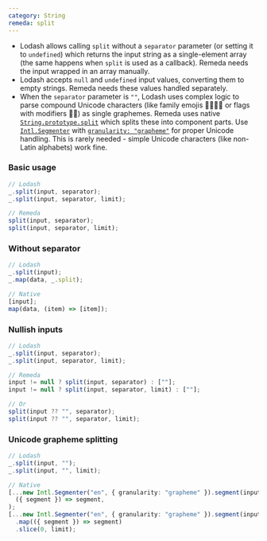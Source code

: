 ```yaml
---
category: String
remeda: split
---
```


- Lodash allows calling `split` without a `separator` parameter (or setting it
  to `undefined`) which returns the input string as a single-element array (the
  same happens when `split` is used as a callback). Remeda needs the input
  wrapped in an array manually.
- Lodash accepts `null` and `undefined` input values, converting them to empty
  strings. Remeda needs these values handled separately.
- When the `separator` parameter is `""`, Lodash uses complex logic to parse
  compound Unicode characters (like family emojis 👨‍👩‍👧‍👦 or flags with modifiers 🏳️‍🌈)
  as single graphemes. Remeda uses native [`String.prototype.split`](https://developer.mozilla.org/en-US/docs/Web/JavaScript/Reference/Global_Objects/String/split)
  which splits these into component parts. Use [`Intl.Segmenter`](https://developer.mozilla.org/en-US/docs/Web/JavaScript/Reference/Global_Objects/Intl/Segmenter)
  with [`granularity: "grapheme"`](https://developer.mozilla.org/en-US/docs/Web/JavaScript/Reference/Global_Objects/Intl/Segmenter/Segmenter#grapheme)
  for proper Unicode handling. This is rarely needed - simple Unicode characters
  (like non-Latin alphabets) work fine.

### Basic usage

```ts
// Lodash
_.split(input, separator);
_.split(input, separator, limit);

// Remeda
split(input, separator);
split(input, separator, limit);
```

### Without separator

```ts
// Lodash
_.split(input);
_.map(data, _.split);

// Native
[input];
map(data, (item) => [item]);
```

### Nullish inputs

```ts
// Lodash
_.split(input, separator);
_.split(input, separator, limit);

// Remeda
input != null ? split(input, separator) : [""];
input != null ? split(input, separator, limit) : [""];

// Or
split(input ?? "", separator);
split(input ?? "", separator, limit);
```

### Unicode grapheme splitting

```ts
// Lodash
_.split(input, "");
_.split(input, "", limit);

// Native
[...new Intl.Segmenter("en", { granularity: "grapheme" }).segment(input)].map(
  ({ segment }) => segment,
);
[...new Intl.Segmenter("en", { granularity: "grapheme" }).segment(input)]
  .map(({ segment }) => segment)
  .slice(0, limit);
```
